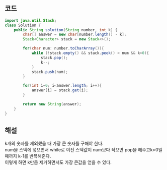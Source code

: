 ## 코드

```java
import java.util.Stack;
class Solution {
    public String solution(String number, int k) {
        char[] answer = new char[number.length() - k];
        Stack<Character> stack = new Stack<>();

        for(char num: number.toCharArray()){
            while (!stack.empty() && stack.peek() < num && k>0){
                stack.pop();
                k--;
            }
            stack.push(num);
        }

        for(int i=0; i<answer.length; i++){
            answer[i] = stack.get(i);
        }

        return new String(answer);
    }
}
```

## 해설

k개의 숫자를 제외했을 때 가장 큰 숫자를 구해야 한다. <br>
num을 스택에 넣으면서 while로 이전 스택값이 num보다 작으면 pop을 해주고k>0일때까지 k-1를 반복해준다. <br>
이렇게 하면 k만큼 제거하면서도 가장 큰값을 얻을 수 있다.
